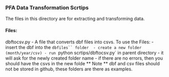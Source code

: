 ### PFA Data Transformation Scrtips
The files in this directory are for extracting and transforming data.

#### Files:
dbftocsv.py - A file that converts dbf files into csvs. To use the Files:
     - insert the dbf into the `dbfiles`` folder 
     - create a new folder (month/year/csv)
     - run `python scrtips/dbftocsv.py` in parent directory
     - it will ask for the newly created folder name
     - if there are no errors, then you should have the csvs in the new folde
     ** Note ** dbf and csv files should not be stored in github, these folders are there      as examples.
